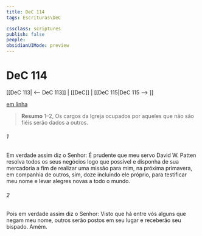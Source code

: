 ```yaml
---
title: DeC 114
tags: Escrituras\DeC

cssclass: scriptures
publish: false
people:
obsidianUIMode: preview
---
```


# DeC 114
[[DeC 113| <-- DeC 113]] | [[DeC]] | [[DeC 115|DeC 115 --> ]]

[em linha](https://churchofjesuschrist.org/study/scriptures/dc-testament/dc/114?lang=por)

> __Resumo__
1–2, Os cargos da Igreja ocupados por aqueles que não são fiéis serão dados a outros.

###### 1 
Em verdade assim diz o Senhor: É prudente que meu servo David W. Patten resolva todos os seus negócios logo que possível e disponha de sua mercadoria a fim de realizar uma missão para mim, na próxima primavera, em companhia de outros, sim, doze incluindo ele próprio, para testificar meu nome e levar alegres novas a todo o mundo.

###### 2 
Pois em verdade assim diz o Senhor: Visto que há entre vós alguns que negam meu nome, outros serão postos em seu lugar e receberão seu bispado. Amém.

